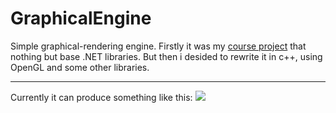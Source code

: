 # GraphicalEngine
Simple graphical-rendering engine. Firstly it was my [course project](https://github.com/Arriven/Simple-Graphical-Rendering-Engine) that nothing but base .NET libraries. But then i desided to rewrite it in c++, using OpenGL and some other libraries.
***
Currently it can produce something like this:
![](https://pp.vk.me/c626230/v626230368/28b4b/HIM61tbd0zs.jpg)
